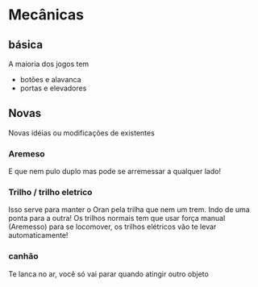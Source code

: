 # Mecânicas
## básica
A maioria dos jogos tem
- botões e alavanca
- portas e elevadores

## Novas
Novas idéias ou modificações de existentes
### Aremeso
E que nem pulo duplo mas pode se arremessar a qualquer lado!

### Trilho / trilho eletrico
Isso serve para manter o Oran pela trilha que nem um trem. Indo de uma ponta para a outra!
Os trilhos normais tem que usar força manual (Aremesso) para se locomover, os trilhos elétricos vão te levar automaticamente!

### canhão
Te lanca no ar, você só vai parar quando atingir outro objeto

